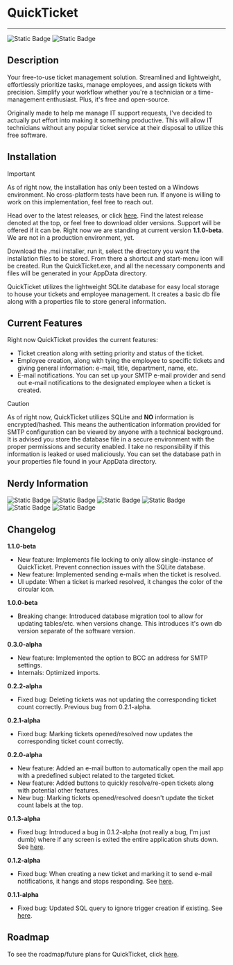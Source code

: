 # QuickTicket


-------------------------


![Static Badge](https://img.shields.io/badge/Version-1.0.0--beta-blue) 
![Static Badge](https://img.shields.io/badge/Pull%20Requests-Welcome-red)

## Description

Your free-to-use ticket management solution. Streamlined and lightweight, effortlessly prioritize tasks, manage employees, and assign tickets with precision. Simplify your workflow whether you're a technician or a time-management enthusiast. Plus, it's free and open-source.

Originally made to help me manage IT support requests, I've decided to actually put effort into making it something productive. This will allow IT technicians without any popular ticket service at their disposal to utilize this free software.

## Installation

> [!IMPORTANT]
> As of right now, the installation has only been tested on a Windows environment. No cross-platform tests have been run. If anyone is willing to work on this implementation, feel free to reach out.


Head over to the latest releases, or click <a href="https://www.github.com/QuickTicket/tags">here</a>. Find the latest release denoted at the top, or feel free to download older versions. Support will be offered if it can be. Right now we are standing at current version **1.1.0-beta**. We are not in a production environment, yet.

Download the .msi installer, run it, select the directory you want the installation files to be stored. From there a shortcut and start-menu icon will be created. Run the QuickTicket.exe, and all the necessary components and files will be generated in your AppData directory. 

QuickTicket utilizes the lightweight SQLite database for easy local storage to house your tickets and employee management. It creates a basic db file along with a properties file to store general information.

## Current Features
Right now QuickTicket provides the current features:
* Ticket creation along with setting priority and status of the ticket.
* Employee creation, along with tying the employee to specific tickets and giving general information: e-mail, title, department, name, etc.
* E-mail notifications. You can set up your SMTP e-mail provider and send out e-mail notifications to the designated employee when a ticket is created.
> [!CAUTION]
> As of right now, QuickTicket utilizes SQLite and **NO** information is encrypted/hashed. This means the authentication information provided for SMTP configuration can be viewed by anyone with a technical background. It is advised you store the database file in a secure environment with the proper permissions and security enabled. I take no responsibility if this information is leaked or used maliciously. You can set the database path in your properties file found in your AppData directory.

## Nerdy Information
![Static Badge](https://img.shields.io/badge/Language-Java-darkgreen) ![Static Badge](https://img.shields.io/badge/JDK-17-blue) ![Static Badge](https://img.shields.io/badge/JavaFX%20SDK-17.0.6-blue) ![Static Badge](https://img.shields.io/badge/jOOQ-3.18.6-darkred) ![Static Badge](https://img.shields.io/badge/Database%20(SQLite--JDBC)-3.42.0.0-red) ![Static Badge](https://img.shields.io/badge/Gradle-8.4-yellow)

## Changelog
**1.1.0-beta**
- New feature: Implements file locking to only allow single-instance of QuickTicket. Prevent connection issues with the SQLite database.
- New feature: Implemented sending e-mails when the ticket is resolved.
- UI update: When a ticket is marked resolved, it changes the color of the circular icon.

**1.0.0-beta**
- Breaking change: Introduced database migration tool to allow for updating tables/etc. when versions change. This introduces it's own db version separate of the software version.

**0.3.0-alpha**
- New feature: Implemented the option to BCC an address for SMTP settings.
- Internals: Optimized imports.

**0.2.2-alpha**
- Fixed bug: Deleting tickets was not updating the corresponding ticket count correctly. Previous bug from 0.2.1-alpha.

**0.2.1-alpha**
- Fixed bug: Marking tickets opened/resolved now updates the corresponding ticket count correctly.

**0.2.0-alpha**
- New feature: Added an e-mail button to automatically open the mail app with a predefined subject related to the targeted ticket.
- New feature: Added buttons to quickly resolve/re-open tickets along with potential other features.
- New bug: Marking tickets opened/resolved doesn't update the ticket count labels at the top.

**0.1.3-alpha**
- Fixed bug: Introduced a bug in 0.1.2-alpha (not really a bug, I'm just dumb) where if any screen is exited the entire application shuts down. See <a href="https://github.com/jkingster/QuickTicket/issues/4">here</a>.

**0.1.2-alpha**
- Fixed bug: When creating a new ticket and marking it to send e-mail notifications, it hangs and stops responding. See <a href="https://github.com/jkingster/QuickTicket/issues/3">here</a>.

**0.1.1-alpha**
- Fixed bug: Updated SQL query to ignore trigger creation if existing. See <a href="https://github.com/jkingster/QuickTicket/commit/3b2e35735e532f108966770b56466f358a0c154a">here</a>.

## Roadmap
To see the roadmap/future plans for QuickTicket, click <a href="https://github.com/jkingster/QuickTicket/blob/master/roadmap.md">here</a>.